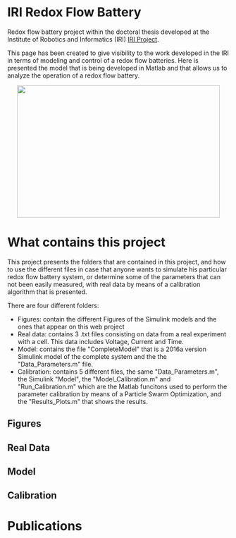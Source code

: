 # IRI Redox Flow Battery
Redox flow battery project within the doctoral thesis developed at the Institute of Robotics and Informatics (IRI) [IRI Project](https://sites.google.com/view/flowbat2021iri/pti-flowbat-iri?authuser=0).

This page has been created to give visibility to the work developed in the IRI in terms of modeling and control of a redox flow batteries. Here is presented the model that is being developed in Matlab and that allows us to analyze the operation of a redox flow battery.

<p align="center">
  <img width="460" height="300" src="https://github.com/AlecleonUPC/IRI-Redox-Flow-Battery/blob/master/Project_GITHUB/Figures/RFB_Scheme.JPG">
</p>

# What contains this project
This project presents the folders that are contained in this project, and how to use the different files in case that anyone wants to simulate his particular redox flow battery system, or determine some of the parameters that can not been easily measured, with real data by means of a calibration algorithm that is presented.

There are four different folders:
- Figures: contain the different Figures of the Simulink models and the ones that appear on this web project
- Real data: contains 3 .txt files consisting on data from a real experiment with a cell. This data includes Voltage, Current and Time.
- Model: contains the file "CompleteModel" that is a 2016a version Simulink model of the complete system and the the "Data_Parameters.m" file.
- Calibration: contains 5 different files, the same "Data_Parameters.m", the Simulink "Model", the "Model_Calibration.m" and "Run_Calibration.m" which are the Matlab funcitons used to perform the parameter calibration by means of a Particle Swarm Optimization, and the "Results_Plots.m" that shows the results.

## Figures

## Real Data

## Model

## Calibration

# Publications

